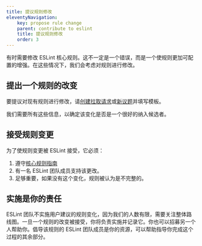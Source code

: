 ```yaml
---
title: 提议规则修改
eleventyNavigation:
    key: propose rule change
    parent: contribute to eslint
    title: 提议规则修改
    order: 3
---
```


有时需要修改 ESLint 核心规则。这不一定是一个错误，而是一个使规则更加可配置的增强。在这些情况下，我们会考虑对规则进行修改。

## 提出一个规则的改变

要提议对现有规则进行修改，请[创建拉取请求](pull-requests)或[新议题](https://github.com/eslint/eslint/issues/new/choose)并填写模板。

我们需要所有这些信息，以确定该变化是否是一个很好的纳入候选者。

## 接受规则变更

为了使规则变更被 ESLint 接受，它必须：

1. 遵守[核心规则指南](propose-new-rule#核心规则指南)
1. 有一名 ESLint 团队成员支持该更改。
1. 足够重要，如果没有这个变化，规则被认为是不完整的。

## 实施是你的责任

ESLint 团队不实施用户建议的规则变化，因为我们的人数有限，需要关注整体路线图。一旦一个规则的改变被接受，你将负责实施并记录它。你也可以招募另一个人帮助你。倡导该规则的 ESLint 团队成员是你的资源，可以帮助指导你完成这个过程的其余部分。
